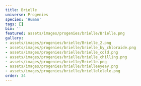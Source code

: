```yaml
---
title: Brielle
universe: Progenies
species: 'Human'
tags: []
bio: ''
featured: assets/images/progenies/brielle/Brielle.png
gallery:
- assets/images/progenies/brielle/Brielle_2.png
- assets/images/progenies/brielle/brielle_by_chloraide.png
- assets/images/progenies/brielle/brielle_cold.png
- assets/images/progenies/brielle/brielle_chilling.png
- assets/images/progenies/brielle/Brielle.png
- assets/images/progenies/brielle/brielleeyeay.png
- assets/images/progenies/brielle/briellelelele.png
order: 34
---
```

